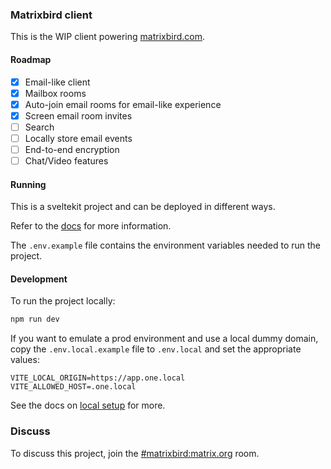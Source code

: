 ### Matrixbird client

This is the WIP client powering [matrixbird.com](https://matrixbird.com).

#### Roadmap

- [x] Email-like client
- [x] Mailbox rooms
- [x] Auto-join email rooms for email-like experience
- [x] Screen email room invites 
- [ ] Search
- [ ] Locally store email events
- [ ] End-to-end encryption
- [ ] Chat/Video features

#### Running

This is a sveltekit project and can be deployed in different ways.

Refer to the [docs](https://svelte.dev/docs/kit/building-your-app) for more information.

The `.env.example` file contains the environment variables needed to run the project.

#### Development

To run the project locally:

```bash
npm run dev
```

If you want to emulate a prod environment and use a local dummy domain, copy the `.env.local.example` file to `.env.local` and set the appropriate values:

```env
VITE_LOCAL_ORIGIN=https://app.one.local
VITE_ALLOWED_HOST=.one.local
```

See the docs on [local setup](https://github.com/matrixbird/matrixbird/blob/main/docs/local-synapse-setup.md) for more.

### Discuss

To discuss this project, join the [#matrixbird:matrix.org](https://matrix.to/#/#matrixbird:matrix.org) room.

